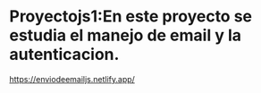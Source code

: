 # Proyectojs1:En este proyecto se estudia el manejo de email y la autenticacion. 
https://enviodeemailjs.netlify.app/

